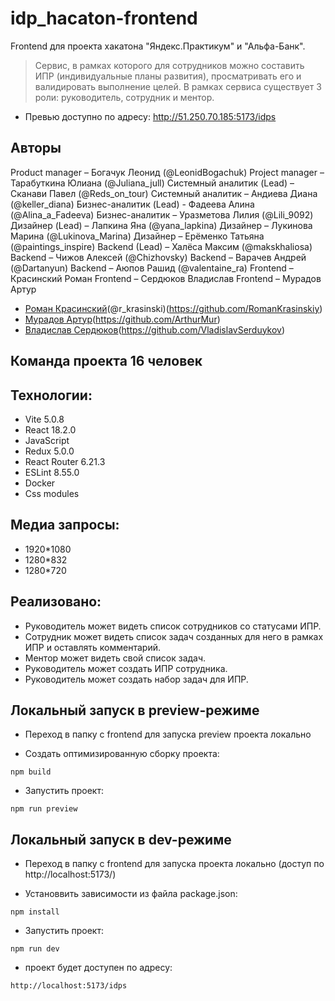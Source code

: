 # idp_hacaton-frontend

Frontend для проекта хакатона "Яндекс.Практикум" и "Альфа-Банк".

> Сервис, в рамках которого для сотрудников можно составить ИПР (индивидуальные планы развития), просматривать его и валидировать выполнение целей. В рамках сервиса существует 3 роли: руководитель, сотрудник и ментор.
- Превью доступно по адресу: http://51.250.70.185:5173/idps
## Авторы
Product manager – Богачук Леонид (@LeonidBogachuk)
Project manager – Тарабуткина Юлиана (@Juliana_jull)
Системный аналитик (Lead) – Сканави Павел (@Reds_on_tour)
Системный аналитик – Андиева Диана (@keller_diana)
Бизнес-аналитик (Lead) - Фадеева Алина (@Alina_a_Fadeeva)
Бизнес-аналитик – Уразметова Лилия (@Lili_9092)
Дизайнер (Lead) – Лапкина Яна (@yana_lapkina)
Дизайнер – Лукинова Марина (@Lukinova_Marina)
Дизайнер – Ерёменко Татьяна (@paintings_inspire)
Backend (Lead) – Халёса Максим (@makskhaliosa)
Backend – Чижов Алексей (@Chizhovsky)
Backend – Варачев Андрей (@Dartanyun)
Backend – Аюпов Рашид (@valentaine_ra)
Frontend  – Красинский Роман 
Frontend – Сердюков Владислав 
Frontend – Мурадов Артур 
- [Роман Красинский](Lead)(@r_krasinski)(https://github.com/RomanKrasinskiy)
- [Мурадов Артур](@VladisSerd)(https://github.com/ArthurMur)
- [Владислав Сердюков](@arturasterol)(https://github.com/VladislavSerduykov)

## Команда проекта 16 человек

## Технологии:

- Vite 5.0.8
- React 18.2.0
- JavaScript
- Redux 5.0.0
- React Router 6.21.3
- ESLint 8.55.0
- Docker
- Css modules

## Медиа запросы:

- 1920\*1080
- 1280\*832
- 1280\*720

## Реализовано:

- Руководитель может видеть список сотрудников со статусами ИПР.
- Сотрудник может видеть список задач созданных для него в рамках ИПР и оставлять
  комментарий.
- Ментор может видеть свой список задач.
- Руководитель может создать ИПР сотрудника.
- Руководитель может создать набор задач для ИПР.

## Локальный запуск в preview-режиме

- Переход в папку с frontend для запуска preview проекта локально

- Создать оптимизированную сборку проекта:

```
npm build
```

- Запустить проект:

```
npm run preview
```

## Локальный запуск в dev-режиме

- Переход в папку с frontend для запуска проекта локально (доступ по http://localhost:5173/)

- Установвить зависимости из файла package.json:

```
npm install
```

- Запустить проект:

```
npm run dev
```

- проект будет доступен по адресу:
  
```
http://localhost:5173/idps
```
